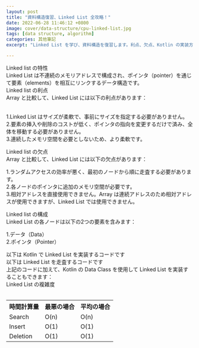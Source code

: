 ```yaml
---
layout: post
title: "資料構造復習、Linked List 全攻略！"
date: 2022-06-28 11:46:12 +0800
image: cover/data-structure/cpu-linked-list.jpg
tags: [data structure, algorithm]
categories: 其他筆記
excerpt: "Linked List を学び、資料構造を復習します。利点、欠点、Kotlin の実装方法を含む完全攻略。Linked List の時間計算量と操作方法を理解するのに役立ちます。"

---
```


<div class="c-border-main-title-2">Linked list の特性</div>
Linked List は不連続のメモリアドレスで構成され、ポインタ（pointer）を通じて要素（elements）を相互にリンクするデータ構造です。

<div class="c-border-main-title-2"> Linked list の利点</div>
Array と比較して、Linked List には以下の利点があります：<br><br>

1.Linked List はサイズが柔軟で、事前にサイズを指定する必要がありません。<br>
2.要素の挿入や削除のコストが低く、ポインタの指向を変更するだけで済み、全体を移動する必要がありません。<br>
3.連続したメモリ空間を必要としないため、より柔軟です。<br>


<div class="c-border-main-title-2"> Linked list の欠点</div>
Array と比較して、Linked List には以下の欠点があります：<br>

1.ランダムアクセスの効率が悪く、最初のノードから順に走査する必要があります。<br>
2.各ノードのポインタに追加のメモリ空間が必要です。<br>
3.相対アドレスを直接使用できません。Array は連続アドレスのため相対アドレスが使用できますが、Linked List では使用できません。<br>


<div class="c-border-main-title-2">Linked list の構成</div>
Linked List の各ノードは以下の2つの要素を含みます：<br>

1.データ（Data）<br>
2.ポインタ（Pointer）<br>
<div class="c-border-content-title-4">
   以下は Kotlin で Linked List を実装するコードです
</div>
 <script src="https://gist.github.com/waitzShigoto/ad9e538b06afc720f0785a4471fd6145.js"></script>

<div class="c-border-content-title-4">
   以下は Linked List を走査するコードです
</div>

<script src="https://gist.github.com/waitzShigoto/4e3fa3e7c237fe1f49a8f960ca4fcb44.js"></script>

<div class="c-border-content-title-4">
  上記のコードに加えて、Kotlin の Data Class を使用して Linked List を実装することもできます：
</div>
<script src="https://gist.github.com/waitzShigoto/9e2f8f142eaa6aab94864dcf7cb638b3.js"></script>

<div class="c-border-content-title-4">
  Linked List の複雑度
</div><br>
<table class="rwd-table">
    <tr>
      <th>時間計算量</th>
      <th>最悪の場合</th>
      <th>平均の場合</th>
    </tr>
    <tr>
      <td>Search</td>
      <td>O(n)</td>
      <td>O(n)</td>
    </tr>
    <tr>
      <td>Insert</td>
      <td>O(1)</td>
      <td>O(1)</td>
    </tr>
    <tr>
      <td>Deletion</td>
      <td>O(1)</td>
      <td>O(1)</td>
    </tr>
  </table>
